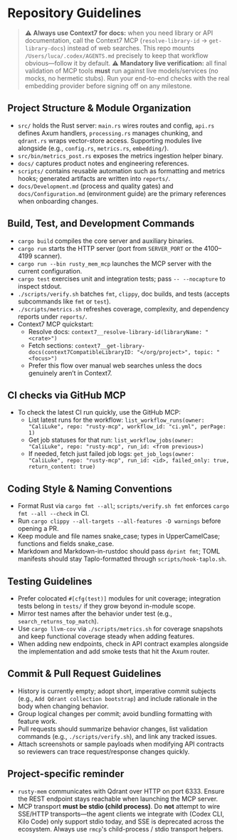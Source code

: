 # Repository Guidelines

> ⚠️ **Always use Context7 for docs:** when you need library or API documentation, call the Context7 MCP (`resolve-library-id` → `get-library-docs`) instead of web searches. This repo mounts `/Users/luca/.codex/AGENTS.md` precisely to keep that workflow obvious—follow it by default.
> ⚠️ **Mandatory live verification:** all final validation of MCP tools **must** run against live models/services (no mocks, no hermetic stubs). Run your end-to-end checks with the real embedding provider before signing off on any milestone.

## Project Structure & Module Organization

- `src/` holds the Rust server: `main.rs` wires routes and config, `api.rs` defines Axum handlers, `processing.rs` manages chunking, and `qdrant.rs` wraps vector-store access. Supporting modules live alongside (e.g., `config.rs`, `metrics.rs`, `embedding/`).
- `src/bin/metrics_post.rs` exposes the metrics ingestion helper binary.
- `docs/` captures product notes and engineering references.
- `scripts/` contains reusable automation such as formatting and metrics hooks; generated artifacts are written into `reports/`.
- `docs/Development.md` (process and quality gates) and `docs/Configuration.md` (environment guide) are the primary references when onboarding changes.

## Build, Test, and Development Commands

- `cargo build` compiles the core server and auxiliary binaries.
- `cargo run` starts the HTTP server (port from `SERVER_PORT` or the 4100–4199 scanner).
- `cargo run --bin rusty_mem_mcp` launches the MCP server with the current configuration.
- `cargo test` exercises unit and integration tests; pass `-- --nocapture` to inspect stdout.
- `./scripts/verify.sh` batches `fmt`, `clippy`, doc builds, and tests (accepts subcommands like `fmt` or `test`).
- `./scripts/metrics.sh` refreshes coverage, complexity, and dependency reports under `reports/`.
- Context7 MCP quickstart:
  - Resolve docs: `context7__resolve-library-id(libraryName: "<crate>")`
  - Fetch sections: `context7__get-library-docs(context7CompatibleLibraryID: "</org/project>", topic: "<focus>")`
  - Prefer this flow over manual web searches unless the docs genuinely aren’t in Context7.

## CI checks via GitHub MCP

- To check the latest CI run quickly, use the GitHub MCP:
  - List latest runs for the workflow: `list_workflow_runs(owner: "CaliLuke", repo: "rusty-mcp", workflow_id: "ci.yml", perPage: 1)`
  - Get job statuses for that run: `list_workflow_jobs(owner: "CaliLuke", repo: "rusty-mcp", run_id: <from previous>)`
  - If needed, fetch just failed job logs: `get_job_logs(owner: "CaliLuke", repo: "rusty-mcp", run_id: <id>, failed_only: true, return_content: true)`

## Coding Style & Naming Conventions

- Format Rust via `cargo fmt --all`; `scripts/verify.sh fmt` enforces `cargo fmt --all --check` in CI.
- Run `cargo clippy --all-targets --all-features -D warnings` before opening a PR.
- Keep module and file names snake_case; types in UpperCamelCase; functions and fields snake_case.
- Markdown and Markdown-in-rustdoc should pass `dprint fmt`; TOML manifests should stay Taplo-formatted through `scripts/hook-taplo.sh`.

## Testing Guidelines

- Prefer colocated `#[cfg(test)]` modules for unit coverage; integration tests belong in `tests/` if they grow beyond in-module scope.
- Mirror test names after the behavior under test (e.g., `search_returns_top_match`).
- Use `cargo llvm-cov` via `./scripts/metrics.sh` for coverage snapshots and keep functional coverage steady when adding features.
- When adding new endpoints, check in API contract examples alongside the implementation and add smoke tests that hit the Axum router.

## Commit & Pull Request Guidelines

- History is currently empty; adopt short, imperative commit subjects (e.g., `Add Qdrant collection bootstrap`) and include rationale in the body when changing behavior.
- Group logical changes per commit; avoid bundling formatting with feature work.
- Pull requests should summarize behavior changes, list validation commands (e.g., `./scripts/verify.sh`), and link any tracked issues.
- Attach screenshots or sample payloads when modifying API contracts so reviewers can trace request/response changes quickly.

## Project-specific reminder

- `rusty-mem` communicates with Qdrant over HTTP on port 6333. Ensure the REST endpoint stays reachable when launching the MCP server.
- MCP transport **must be stdio (child process)**. Do **not** attempt to wire SSE/HTTP transports—the agent clients we integrate with (Codex CLI, Kilo Code) only support stdio today, and SSE is deprecated across the ecosystem. Always use `rmcp`'s child-process / stdio transport helpers.
